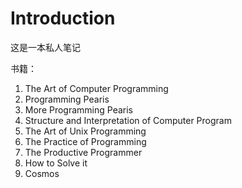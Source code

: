 # Introduction

这是一本私人笔记

书籍：

1.   The Art of Computer Programming
2.   Programming Pearis
3.   More Programming Pearis
4.   Structure and Interpretation of Computer Program
5.   The Art of Unix Programming
6.   The Practice of Programming
7.   The Productive Programmer
8.   How to Solve it
9.   Cosmos